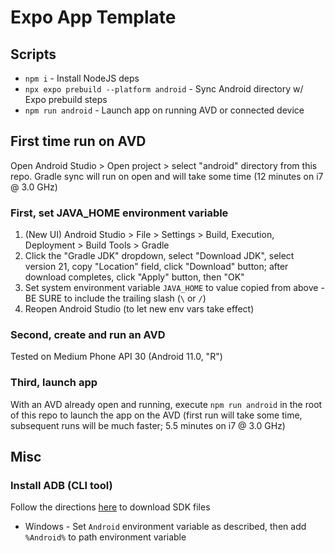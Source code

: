 # Expo App Template

## Scripts

-   `npm i` - Install NodeJS deps
-   `npx expo prebuild --platform android` - Sync Android directory w/ Expo prebuild steps
-   `npm run android` - Launch app on running AVD or connected device

## First time run on AVD

Open Android Studio > Open project > select "android" directory from this repo. Gradle sync will run on open and will take some time (12 minutes on i7 @ 3.0 GHz)

### First, set JAVA_HOME environment variable

1. (New UI) Android Studio > File > Settings > Build, Execution, Deployment > Build Tools > Gradle
1. Click the "Gradle JDK" dropdown, select "Download JDK", select version 21, copy "Location" field, click "Download" button; after download completes, click "Apply" button, then "OK"
1. Set system environment variable `JAVA_HOME` to value copied from above - BE SURE to include the trailing slash (`\` or `/`)
1. Reopen Android Studio (to let new env vars take effect)

### Second, create and run an AVD

Tested on Medium Phone API 30 (Android 11.0, "R")

### Third, launch app

With an AVD already open and running, execute `npm run android` in the root of this repo to launch the app on the AVD (first run will take some time, subsequent runs will be much faster; 5.5 minutes on i7 @ 3.0 GHz)

## Misc

### Install ADB (CLI tool)

Follow the directions [here](https://help.esper.io/hc/en-us/articles/12657625935761-Installing-the-Android-Debug-Bridge-ADB-Tool#h_01H44HFRV3P04V2F77EZCMKW06) to download SDK files
  * Windows - Set `Android` environment variable as described, then add `%Android%` to path environment variable
